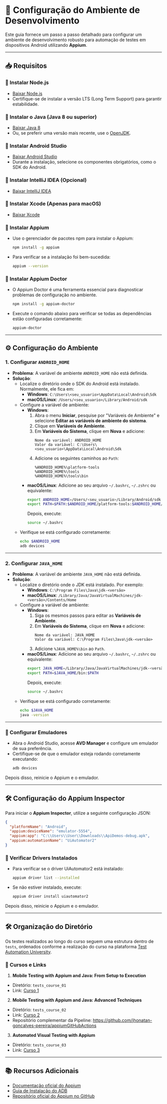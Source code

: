 # 📌 Configuração do Ambiente de Desenvolvimento

Este guia fornece um passo a passo detalhado para configurar um ambiente de desenvolvimento robusto para automação de testes em dispositivos Android utilizando **Appium**.

---

## 📥 Requisitos

### 🔹 Instalar Node.js
- [Baixar Node.js](https://nodejs.org/en/download)
- Certifique-se de instalar a versão LTS (Long Term Support) para garantir estabilidade.

### 🔹 Instalar o Java (Java 8 ou superior)
- [Baixar Java 8](https://www.oracle.com/br/java/technologies/javase/javase8-archive-downloads.html)
- Ou, se preferir uma versão mais recente, use o [OpenJDK](https://openjdk.org/).

### 🔹 Instalar Android Studio
- [Baixar Android Studio](https://developer.android.com/studio)
- Durante a instalação, selecione os componentes obrigatórios, como o SDK do Android.

### 🔹 Instalar IntelliJ IDEA (Opcional)
- [Baixar IntelliJ IDEA](https://www.jetbrains.com/idea/download)

### 🔹 Instalar Xcode (Apenas para macOS)
- [Baixar Xcode](https://apps.apple.com/us/app/xcode/id497799835)

### 🔹 Instalar Appium
- Use o gerenciador de pacotes npm para instalar o Appium:
  ```sh
  npm install -g appium
  ```
- Para verificar se a instalação foi bem-sucedida:
  ```sh
  appium --version
  ```

### 🔹 Instalar Appium Doctor
- O Appium Doctor é uma ferramenta essencial para diagnosticar problemas de configuração no ambiente.
  ```sh
  npm install -g appium-doctor
  ```
- Execute o comando abaixo para verificar se todas as dependências estão configuradas corretamente:
  ```sh
  appium-doctor
  ```

---

## ⚙️ Configuração do Ambiente

### 1. Configurar `ANDROID_HOME`
- **Problema**: A variável de ambiente `ANDROID_HOME` não está definida.
- **Solução**:
  - Localize o diretório onde o SDK do Android está instalado. Normalmente, ele fica em:
    - **Windows**: `C:\Users\<seu_usuario>\AppData\Local\Android\Sdk`
    - **macOS/Linux**: `/Users/<seu_usuario>/Library/Android/sdk`
  - Configure a variável de ambiente:
    - **Windows**:
      1. Abra o menu **Iniciar**, pesquise por "Variáveis de Ambiente" e selecione **Editar as variáveis de ambiente do sistema**.
      2. Clique em **Variáveis de Ambiente**.
      3. Em **Variáveis do Sistema**, clique em **Nova** e adicione:
         ```
         Nome da variável: ANDROID_HOME
         Valor da variável: C:\Users\<seu_usuario>\AppData\Local\Android\Sdk
         ```
      4. Adicione os seguintes caminhos ao `Path`:
         ```
         %ANDROID_HOME%\platform-tools
         %ANDROID_HOME%\tools
         %ANDROID_HOME%\tools\bin
         ```
    - **macOS/Linux**:
      Adicione ao seu arquivo `~/.bashrc`, `~/.zshrc` ou equivalente:
      ```sh
      export ANDROID_HOME=/Users/<seu_usuario>/Library/Android/sdk
      export PATH=$PATH:$ANDROID_HOME/platform-tools:$ANDROID_HOME/tools:$ANDROID_HOME/tools/bin
      ```
      Depois, execute:
      ```sh
      source ~/.bashrc
      ```
  - Verifique se está configurado corretamente:
    ```sh
    echo $ANDROID_HOME
    adb devices
    ```

---

### 2. Configurar `JAVA_HOME`
- **Problema**: A variável de ambiente `JAVA_HOME` não está definida.
- **Solução**:
  - Localize o diretório onde o JDK está instalado. Por exemplo:
    - **Windows**: `C:\Program Files\Java\jdk-<versão>`
    - **macOS/Linux**: `/Library/Java/JavaVirtualMachines/jdk-<versão>/Contents/Home`
  - Configure a variável de ambiente:
    - **Windows**:
      1. Siga os mesmos passos para editar as **Variáveis de Ambiente**.
      2. Em **Variáveis do Sistema**, clique em **Nova** e adicione:
         ```
         Nome da variável: JAVA_HOME
         Valor da variável: C:\Program Files\Java\jdk-<versão>
         ```
      3. Adicione `%JAVA_HOME%\bin` ao `Path`.
    - **macOS/Linux**:
      Adicione ao seu arquivo `~/.bashrc`, `~/.zshrc` ou equivalente:
      ```sh
      export JAVA_HOME=/Library/Java/JavaVirtualMachines/jdk-<versão>/Contents/Home
      export PATH=$JAVA_HOME/bin:$PATH
      ```
      Depois, execute:
      ```sh
      source ~/.bashrc
      ```
  - Verifique se está configurado corretamente:
    ```sh
    echo $JAVA_HOME
    java -version
    ```

---

### 🔹 Configurar Emuladores
- Abra o Android Studio, acesse **AVD Manager** e configure um emulador de sua preferência.
- Certifique-se de que o emulador esteja rodando corretamente executando:
  ```sh
  adb devices
  ```

Depois disso, reinicie o Appium e o emulador.

---

## 🛠️ Configuração do Appium Inspector

Para iniciar o **Appium Inspector**, utilize a seguinte configuração JSON:

```json
{
  "platformName": "Android",
  "appium:deviceName": "emulator-5554",
  "appium:app": "C:\\Users\\User\\Downloads\\ApiDemos-debug.apk",
  "appium:automationName": "UiAutomator2"
}
```

### 🔹 Verificar Drivers Instalados
- Para verificar se o driver UiAutomator2 está instalado:
  ```sh
  appium driver list --installed
  ```
- Se não estiver instalado, execute:
  ```sh
  appium driver install uiautomator2
  ```

Depois disso, reinicie o Appium e o emulador.

---

## 🛠️ Organização do Diretório

Os testes realizados ao longo do curso seguem uma estrutura dentro de `tests`, ordenados conforme a realização do curso na plataforma [Test Automation University](https://testautomationu.applitools.com/).

### 🔹 Cursos e Links

1. **Mobile Testing with Appium and Java: From Setup to Execution**
  - Diretório: `tests_course_01`
  - Link: [Curso 1](https://testautomationu.applitools.com/appium-java-tutorial-1/)

2. **Mobile Testing with Appium and Java: Advanced Techniques**
  - Diretório: `tests_course_02`
  - Link: [Curso 2](https://testautomationu.applitools.com/appium-java-tutorial-2/)
  - Repositório complementar da Pipeline: https://github.com/jhonatan-goncalves-pereira/appiumGitHubActions

3. **Automated Visual Testing with Appium**
  - Diretório: `tests_course_03`
  - Link: [Curso 3](https://testautomationu.applitools.com/appium-visual-testing/)

---

## 📚 Recursos Adicionais

- [Documentação oficial do Appium](https://appium.io/docs/en/about-appium/overview/)
- [Guia de Instalação do ADB](https://developer.android.com/studio/command-line/adb)
- [Repositório oficial do Appium no GitHub](https://github.com/appium/appium)

